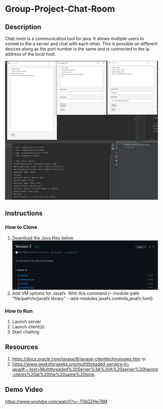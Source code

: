 # Group-Project-Chat-Room
## Description ##
Chat room is a communication tool for java. It allows multiple users to connet to the a server and chat with each other. 
This is possible on different devices along as the port number is the same and is connected to the ip address of the local host.

![alt text](https://github.com/JadenNgoOT/Group-Project-Chat-Room-/blob/main/ProjectImage.png?raw=true)

## Instructions ##
### How to Clone ###
1) Download the Java files below
![alt text](https://github.com/JadenNgoOT/Group-Project-Chat-Room-/blob/main/Download.png?raw=true)
2) Add VM options for Javafx. With this command (--module-path "file/path/to/javafx library" --add-modules javafx.controls,javafx.fxml)

### How to Run ###
1) Launch server
2) Launch client(s)
3) Start chatting

## Resources ##
1) https://docs.oracle.com/javase/8/javase-clienttechnologies.htm \n
2) https://www.geeksforgeeks.org/multithreaded-servers-in-java/#:~:text=Multithreaded%20Server%3A%20A%20server%20having,clients%20at%20the%20same%20time.

## Demo Video ##
https://www.youtube.com/watch?v=-T0kDZHe78M
